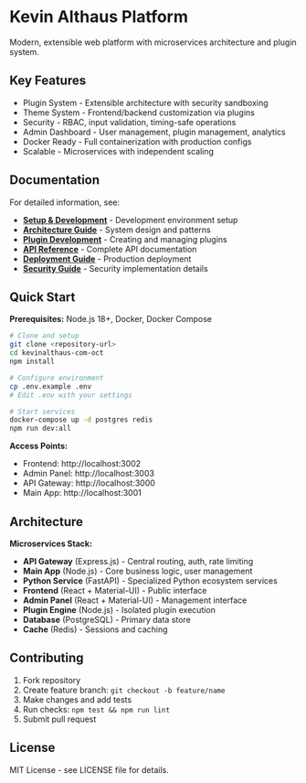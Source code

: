 # Kevin Althaus Platform

Modern, extensible web platform with microservices architecture and plugin system.

## Key Features

- Plugin System - Extensible architecture with security sandboxing
- Theme System - Frontend/backend customization via plugins
- Security - RBAC, input validation, timing-safe operations
- Admin Dashboard - User management, plugin management, analytics
- Docker Ready - Full containerization with production configs
- Scalable - Microservices with independent scaling

## Documentation

For detailed information, see:

- **[Setup & Development](./assets/docs/development.md)** - Development environment setup
- **[Architecture Guide](./assets/docs/architecture.md)** - System design and patterns
- **[Plugin Development](./assets/docs/plugins.md)** - Creating and managing plugins
- **[API Reference](./assets/docs/api.md)** - Complete API documentation
- **[Deployment Guide](./assets/docs/deployment.md)** - Production deployment
- **[Security Guide](./assets/docs/security.md)** - Security implementation details

## Quick Start

**Prerequisites:** Node.js 18+, Docker, Docker Compose

```bash
# Clone and setup
git clone <repository-url>
cd kevinalthaus-com-oct
npm install

# Configure environment
cp .env.example .env
# Edit .env with your settings

# Start services
docker-compose up -d postgres redis
npm run dev:all
```

**Access Points:**
- Frontend: http://localhost:3002
- Admin Panel: http://localhost:3003  
- API Gateway: http://localhost:3000
- Main App: http://localhost:3001

## Architecture

**Microservices Stack:**
- **API Gateway** (Express.js) - Central routing, auth, rate limiting
- **Main App** (Node.js) - Core business logic, user management
- **Python Service** (FastAPI) - Specialized Python ecosystem services
- **Frontend** (React + Material-UI) - Public interface
- **Admin Panel** (React + Material-UI) - Management interface
- **Plugin Engine** (Node.js) - Isolated plugin execution
- **Database** (PostgreSQL) - Primary data store
- **Cache** (Redis) - Sessions and caching

## Contributing

1. Fork repository
2. Create feature branch: `git checkout -b feature/name`
3. Make changes and add tests
4. Run checks: `npm test && npm run lint`
5. Submit pull request

## License

MIT License - see LICENSE file for details.
